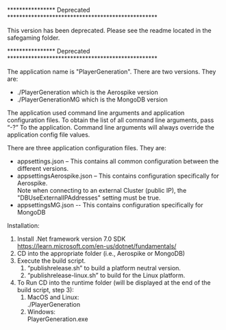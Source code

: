 \*\*\*\*\*\*\*\*\*\*\*\*\*\*\*\* Deprecated \*\*\*\*\*\*\*\*\*\*\*\*\*\*\*\*\*\*\*\*\*\*\*\*\*\*\*\*\*\*\*\*\*\*\*\*\*\*\*\*\*\*\*\*\*\*\*\*\*\*

This version has been deprecated. Please see the readme located in the safegaming folder.

\*\*\*\*\*\*\*\*\*\*\*\*\*\*\*\* Deprecated \*\*\*\*\*\*\*\*\*\*\*\*\*\*\*\*\*\*\*\*\*\*\*\*\*\*\*\*\*\*\*\*\*\*\*\*\*\*\*\*\*\*\*\*\*\*\*\*\*\*

The application name is "PlayerGeneration". There are two versions. They are:

-   ./PlayerGeneration which is the Aerospike version
-   ./PlayerGenerationMG which is the MongoDB version

The application used command line arguments and application configuration files. To obtain the list of all command line arguments, pass “-?” To the application. Command line arguments will always override the application config file values.

There are three application configuration files. They are:

-   appsettings.json – This contains all common configuration between the different versions.
-   appsettingsAerospike.json – This contains configuration specifically for Aerospike.  
    Note when connecting to an external Cluster (public IP), the "DBUseExternalIPAddresses" setting must be true.
-   appsettingsMG.json -- This contains configuration specifically for MongoDB

Installation:

1.  Install .Net framework version 7.0 SDK  
    https://learn.microsoft.com/en-us/dotnet/fundamentals/
2.  CD into the appropriate folder (i.e., Aerospike or MongoDB)
3.  Execute the build script.
    1.  “publishrelease.sh” to build a platform neutral version.
    2.  “publishrelease-linux.sh” to build for the Linux platform.
4.  To Run CD into the runtime folder (will be displayed at the end of the build script, step 3):
    1.  MacOS and Linux:  
        ./PlayerGeneration
    2.  Windows:  
        PlayerGeneration.exe

